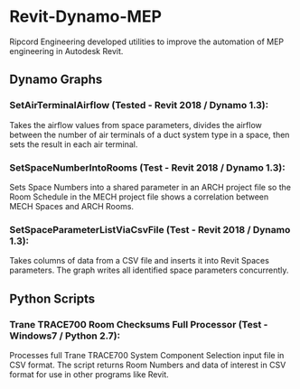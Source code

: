 # Revit-Dynamo-MEP
Ripcord Engineering developed utilities to improve the automation of MEP engineering in Autodesk Revit.

## Dynamo Graphs
### SetAirTerminalAirflow (Tested - Revit 2018 / Dynamo 1.3): 
Takes the airflow values from space parameters, divides the airflow between the number of air terminals of a duct system type in a space, then sets the result in each air terminal. 

### SetSpaceNumberIntoRooms (Test - Revit 2018 / Dynamo 1.3):
Sets Space Numbers into a shared parameter <Space Number> in an ARCH project file so the Room Schedule in the MECH project file shows a correlation between MECH Spaces and ARCH Rooms.

### SetSpaceParameterListViaCsvFile (Test - Revit 2018 / Dynamo 1.3):
Takes columns of data from a CSV file and inserts it into Revit Spaces parameters. The graph writes all identified space parameters concurrently.


## Python Scripts
### Trane TRACE700 Room Checksums Full Processor (Test - Windows7 / Python 2.7):
Processes full Trane TRACE700 System Component Selection input file in CSV format. The script returns Room Numbers and data of interest in CSV format for use in other programs like Revit.


